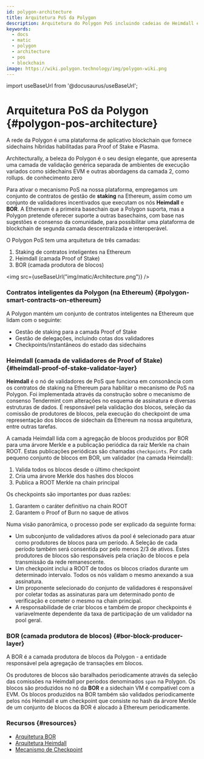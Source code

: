 ```yaml
---
id: polygon-architecture
title: Arquitetura PoS da Polygon
description: Arquitetura do Polygon PoS incluindo cadeias de Heimdall e Bor
keywords:
  - docs
  - matic
  - polygon
  - architecture
  - pos
  - blockchain
image: https://wiki.polygon.technology/img/polygon-wiki.png
---
```

import useBaseUrl from '@docusaurus/useBaseUrl';

# Arquitetura PoS da Polygon {#polygon-pos-architecture}

A rede da Polygon é uma plataforma de aplicativo blockchain que fornece sidechains híbridas habilitadas para Proof of Stake e Plasma.

Architecturally, a beleza do Polygon é o seu design elegante, que apresenta uma camada de validação genérica separada de ambientes de execução variados como sidechains EVM e outras abordagens da camada 2, como rollups. de conhecimento zero

Para ativar o mecanismo PoS na nossa plataforma, empregamos um conjunto de contratos de gestão de **staking** na Ethereum, assim como um conjunto de validadores incentivados que executam os nós **Heimdall** e **BOR**. A Ethereum é a primeira basechain que a Polygon suporta, mas a Polygon pretende oferecer suporte a outras basechains, com base nas sugestões e consenso da comunidade, para possibilitar uma plataforma de blockchain de segunda camada descentralizada e interoperável.

O Polygon PoS tem uma arquitetura de três camadas:

1. Staking de contratos inteligentes na Ethereum
2. Heimdall (camada Proof of Stake)
3. BOR (camada produtora de blocos)

<img src={useBaseUrl("img/matic/Architecture.png")} />

### Contratos inteligentes da Polygon (na Ethereum) {#polygon-smart-contracts-on-ethereum}

A Polygon mantém um conjunto de contratos inteligentes na Ethereum que lidam com o seguinte:

- Gestão de staking para a camada Proof of Stake
- Gestão de delegações, incluindo cotas dos validadores
- Checkpoints/instantâneos do estado das sidechains

### Heimdall (camada de validadores de Proof of Stake) {#heimdall-proof-of-stake-validator-layer}

**Heimdall** é o nó de validadores de PoS que funciona em consonância com os contratos de staking na Ethereum para habilitar o mecanismo de PoS na Polygon. Foi implementada através da construção sobre o mecanismo de consenso Tendermint com alterações no esquema de assinatura e diversas estruturas de dados. É responsável pela validação dos blocos, seleção da comissão de produtores de blocos, pela execução do checkpoint de uma representação dos blocos de sidechain da Ethereum na nossa arquitetura, entre outras tarefas.

A camada Heimdall lida com a agregação de blocos produzidos por BOR para uma árvore Merkle e a publicação periódica da raiz Merkle na chain ROOT. Estas publicações periódicas são chamadas `checkpoints`. Por cada pequeno conjunto de blocos em BOR, um validador (na camada Heimdall):

1. Valida todos os blocos desde o último checkpoint
2. Cria uma árvore Merkle dos hashes dos blocos
3. Publica a ROOT Merkle na chain principal

Os checkpoints são importantes por duas razões:

1. Garantem o caráter definitivo na chain ROOT
2. Garantem o Proof of Burn no saque de ativos

Numa visão panorâmica, o processo pode ser explicado da seguinte forma:

- Um subconjunto de validadores ativos da pool é selecionado para atuar como produtores de blocos para um período. A Seleção de cada período também será consentida por pelo menos 2/3 de ativos. Estes produtores de blocos são responsáveis pela criação de blocos e pela transmissão da rede remanescente.
- Um checkpoint inclui a ROOT de todos os blocos criados durante um determinado intervalo. Todos os nós validam o mesmo anexando a sua assinatura.
- Um proponente selecionado do conjunto de validadores é responsável por coletar todas as assinaturas para um determinado ponto de verificação e cometer o mesmo na chain principal.
- A responsabilidade de criar blocos e também de propor checkpoints é variavelmente dependente da taxa de participação de um validador na pool geral.

### BOR (camada produtora de blocos) {#bor-block-producer-layer}

A BOR é a camada produtora de blocos da Polygon - a entidade responsável pela agregação de transações em blocos.

Os produtores de blocos são baralhados periodicamente através da seleção das comissões na Heimdall por períodos denominados `span` na Polygon. Os blocos são produzidos no nó da **BOR** e a sidechain VM é compatível com a EVM. Os blocos produzidos na BOR também são validados periodicamente pelos nós Heimdall e um checkpoint que consiste no hash da árvore Merkle de um conjunto de blocos da BOR é alocado à Ethereum periodicamente.

### Recursos {#resources}

- [Arquitetura BOR](https://forum.polygon.technology/t/matic-system-overview-bor/9123)
- [Arquitetura Heimdall](https://forum.polygon.technology/t/matic-system-overview-heimdall/8323)
- [Mecanismo de Checkpoint](https://forum.polygon.technology/t/checkpoint-mechanism-on-heimdall/7160)

